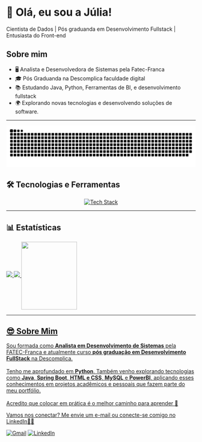 # 💜 Olá, eu sou a Júlia!
<p align="left">
   Cientista de Dados | Pós graduanda em Desenvolvimento Fullstack | Entusiasta do Front-end
</p>

## Sobre mim

- 🖥️ Analista e Desenvolvedora de Sistemas pela Fatec-Franca
- 🎓 Pós Graduanda na Descomplica faculdade digital
- 📚 Estudando Java, Python, Ferramentas de BI, e desenvolvimento fullstack
- 🌍 Explorando novas tecnologias e desenvolvendo soluções de software.

---
![Snake animation](https://raw.githubusercontent.com/Platane/snk/output/github-contribution-grid-snake.svg)

## 🛠️ Tecnologias e Ferramentas

<p align="center">
  <a href="https://skillicons.dev">
    <img src="https://skillicons.dev/icons?i=html,css,javascript,typescript,python,nest,nodejs,postgresql,mysql,git,github,linux" alt="Tech Stack"/>
  </a>
</p>

---
## 📊 Estatísticas

<div  align="left" >
  <a href="https://github.com/mfjuliaa">
  <img height="180em"   src="https://github-readme-stats.vercel.app/api?username=mfjuliaa&show_icons=true&theme=react&include_all_commits=true&count_private=true"/>
  <img height="180em"   src="https://github-readme-stats.vercel.app/api/top-langs/?username=mfjuliaa&layout=compact&langs_count=7&theme=react" /> 

  <img align="center" width="148" height="180" src="https://media1.tenor.com/images/68e8337fb4eb7e40645d832c64762a8b/tenor.gif?itemid=19443613">
</div>

---
## 😎 Sobre Mim
<p align="left"> 
  Sou formada como <strong>Analista em Desenvolvimento de Sistemas</strong> pela FATEC-Franca e atualmente curso  <strong> pós graduação em Desenvolvimento FullStack</strong> na Descomplica. <br><br>
  Tenho me aprofundado em <strong>Python</strong>. Também venho explorando tecnologias como <strong>Java</strong>, <strong>Spring Boot</strong>, <strong>HTML e CSS</strong>, <strong>MySQL</strong> e <strong>PowerBI</strong>, aplicando esses conhecimentos em projetos acadêmicos e pessoais que fazem parte do meu portfólio. <br><br>
  Acredito que colocar em prática é o melhor caminho para aprender 🚀
</p>
<p align="left">

</p>

<p align="left">
  Vamos nos conectar? Me envie um e-mail ou conecte-se comigo no LinkedIn💌✨
</p>

<p align="left">
  <a href="https://mail.google.com/mail/?view=cm&fs=1&to=juliamariafrancisco3@gmail.com" title="Gmail">
  <img src="https://img.shields.io/badge/-Gmail-FF0000?style=flat-square&labelColor=FF0000&logo=gmail&logoColor=white&link=LINK-DO-SEU-GMAIL" alt="Gmail"/></a>
  <a href="https://www.linkedin.com/in/julia-maria-francisco-984061255?utm_source=share&utm_campaign=share_via&utm_content=profile&utm_medium=android_app  /" title="LinkedIn">
  <img src="https://img.shields.io/badge/-Linkedin-0e76a8?style=flat-square&logo=Linkedin&logoColor=white&link=LINK-DO-SEU-LINKEDIN" alt="LinkedIn"/></a>
</p>





